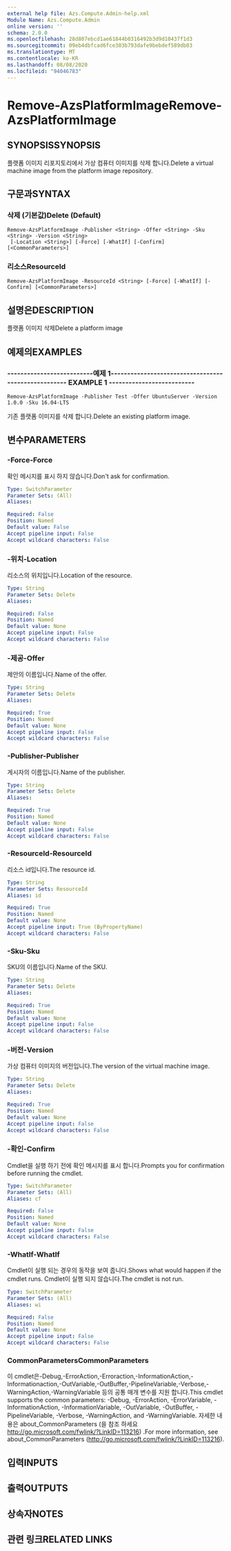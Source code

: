 ```yaml
---
external help file: Azs.Compute.Admin-help.xml
Module Name: Azs.Compute.Admin
online version: ''
schema: 2.0.0
ms.openlocfilehash: 28d807ebcd1ae61844b0316492b3d9d10437f1d3
ms.sourcegitcommit: 09eb4dbfcad6fce303b793dafe9bebdef589db03
ms.translationtype: MT
ms.contentlocale: ko-KR
ms.lasthandoff: 08/08/2020
ms.locfileid: "94046783"
---
```

# <span data-ttu-id="580a5-101">Remove-AzsPlatformImage</span><span class="sxs-lookup"><span data-stu-id="580a5-101">Remove-AzsPlatformImage</span></span>

## <span data-ttu-id="580a5-102">SYNOPSIS</span><span class="sxs-lookup"><span data-stu-id="580a5-102">SYNOPSIS</span></span>
<span data-ttu-id="580a5-103">플랫폼 이미지 리포지토리에서 가상 컴퓨터 이미지를 삭제 합니다.</span><span class="sxs-lookup"><span data-stu-id="580a5-103">Delete a virtual machine image from the platform image repository.</span></span>

## <span data-ttu-id="580a5-104">구문과</span><span class="sxs-lookup"><span data-stu-id="580a5-104">SYNTAX</span></span>

### <span data-ttu-id="580a5-105">삭제 (기본값)</span><span class="sxs-lookup"><span data-stu-id="580a5-105">Delete (Default)</span></span>
```
Remove-AzsPlatformImage -Publisher <String> -Offer <String> -Sku <String> -Version <String>
 [-Location <String>] [-Force] [-WhatIf] [-Confirm] [<CommonParameters>]
```

### <span data-ttu-id="580a5-106">리소스</span><span class="sxs-lookup"><span data-stu-id="580a5-106">ResourceId</span></span>
```
Remove-AzsPlatformImage -ResourceId <String> [-Force] [-WhatIf] [-Confirm] [<CommonParameters>]
```

## <span data-ttu-id="580a5-107">설명은</span><span class="sxs-lookup"><span data-stu-id="580a5-107">DESCRIPTION</span></span>
<span data-ttu-id="580a5-108">플랫폼 이미지 삭제</span><span class="sxs-lookup"><span data-stu-id="580a5-108">Delete a platform image</span></span>

## <span data-ttu-id="580a5-109">예제의</span><span class="sxs-lookup"><span data-stu-id="580a5-109">EXAMPLES</span></span>

### <span data-ttu-id="580a5-110">--------------------------예제 1--------------------------</span><span class="sxs-lookup"><span data-stu-id="580a5-110">-------------------------- EXAMPLE 1 --------------------------</span></span>
```
Remove-AzsPlatformImage -Publisher Test -Offer UbuntuServer -Version 1.0.0 -Sku 16.04-LTS
```

<span data-ttu-id="580a5-111">기존 플랫폼 이미지를 삭제 합니다.</span><span class="sxs-lookup"><span data-stu-id="580a5-111">Delete an existing platform image.</span></span>

## <span data-ttu-id="580a5-112">변수</span><span class="sxs-lookup"><span data-stu-id="580a5-112">PARAMETERS</span></span>

### <span data-ttu-id="580a5-113">-Force</span><span class="sxs-lookup"><span data-stu-id="580a5-113">-Force</span></span>
<span data-ttu-id="580a5-114">확인 메시지를 표시 하지 않습니다.</span><span class="sxs-lookup"><span data-stu-id="580a5-114">Don't ask for confirmation.</span></span>

```yaml
Type: SwitchParameter
Parameter Sets: (All)
Aliases: 

Required: False
Position: Named
Default value: False
Accept pipeline input: False
Accept wildcard characters: False
```

### <span data-ttu-id="580a5-115">-위치</span><span class="sxs-lookup"><span data-stu-id="580a5-115">-Location</span></span>
<span data-ttu-id="580a5-116">리소스의 위치입니다.</span><span class="sxs-lookup"><span data-stu-id="580a5-116">Location of the resource.</span></span>

```yaml
Type: String
Parameter Sets: Delete
Aliases: 

Required: False
Position: Named
Default value: None
Accept pipeline input: False
Accept wildcard characters: False
```

### <span data-ttu-id="580a5-117">-제공</span><span class="sxs-lookup"><span data-stu-id="580a5-117">-Offer</span></span>
<span data-ttu-id="580a5-118">제안의 이름입니다.</span><span class="sxs-lookup"><span data-stu-id="580a5-118">Name of the offer.</span></span>

```yaml
Type: String
Parameter Sets: Delete
Aliases: 

Required: True
Position: Named
Default value: None
Accept pipeline input: False
Accept wildcard characters: False
```

### <span data-ttu-id="580a5-119">-Publisher</span><span class="sxs-lookup"><span data-stu-id="580a5-119">-Publisher</span></span>
<span data-ttu-id="580a5-120">게시자의 이름입니다.</span><span class="sxs-lookup"><span data-stu-id="580a5-120">Name of the publisher.</span></span>

```yaml
Type: String
Parameter Sets: Delete
Aliases: 

Required: True
Position: Named
Default value: None
Accept pipeline input: False
Accept wildcard characters: False
```

### <span data-ttu-id="580a5-121">-ResourceId</span><span class="sxs-lookup"><span data-stu-id="580a5-121">-ResourceId</span></span>
<span data-ttu-id="580a5-122">리소스 id입니다.</span><span class="sxs-lookup"><span data-stu-id="580a5-122">The resource id.</span></span>

```yaml
Type: String
Parameter Sets: ResourceId
Aliases: id

Required: True
Position: Named
Default value: None
Accept pipeline input: True (ByPropertyName)
Accept wildcard characters: False
```

### <span data-ttu-id="580a5-123">-Sku</span><span class="sxs-lookup"><span data-stu-id="580a5-123">-Sku</span></span>
<span data-ttu-id="580a5-124">SKU의 이름입니다.</span><span class="sxs-lookup"><span data-stu-id="580a5-124">Name of the SKU.</span></span>

```yaml
Type: String
Parameter Sets: Delete
Aliases: 

Required: True
Position: Named
Default value: None
Accept pipeline input: False
Accept wildcard characters: False
```

### <span data-ttu-id="580a5-125">-버전</span><span class="sxs-lookup"><span data-stu-id="580a5-125">-Version</span></span>
<span data-ttu-id="580a5-126">가상 컴퓨터 이미지의 버전입니다.</span><span class="sxs-lookup"><span data-stu-id="580a5-126">The version of the virtual machine image.</span></span>

```yaml
Type: String
Parameter Sets: Delete
Aliases: 

Required: True
Position: Named
Default value: None
Accept pipeline input: False
Accept wildcard characters: False
```

### <span data-ttu-id="580a5-127">-확인</span><span class="sxs-lookup"><span data-stu-id="580a5-127">-Confirm</span></span>
<span data-ttu-id="580a5-128">Cmdlet을 실행 하기 전에 확인 메시지를 표시 합니다.</span><span class="sxs-lookup"><span data-stu-id="580a5-128">Prompts you for confirmation before running the cmdlet.</span></span>

```yaml
Type: SwitchParameter
Parameter Sets: (All)
Aliases: cf

Required: False
Position: Named
Default value: None
Accept pipeline input: False
Accept wildcard characters: False
```

### <span data-ttu-id="580a5-129">-WhatIf</span><span class="sxs-lookup"><span data-stu-id="580a5-129">-WhatIf</span></span>
<span data-ttu-id="580a5-130">Cmdlet이 실행 되는 경우의 동작을 보여 줍니다.</span><span class="sxs-lookup"><span data-stu-id="580a5-130">Shows what would happen if the cmdlet runs.</span></span>
<span data-ttu-id="580a5-131">Cmdlet이 실행 되지 않습니다.</span><span class="sxs-lookup"><span data-stu-id="580a5-131">The cmdlet is not run.</span></span>

```yaml
Type: SwitchParameter
Parameter Sets: (All)
Aliases: wi

Required: False
Position: Named
Default value: None
Accept pipeline input: False
Accept wildcard characters: False
```

### <span data-ttu-id="580a5-132">CommonParameters</span><span class="sxs-lookup"><span data-stu-id="580a5-132">CommonParameters</span></span>
<span data-ttu-id="580a5-133">이 cmdlet은-Debug,-ErrorAction,-Erroraction,-InformationAction,-Informationaction,-OutVariable,-OutBuffer,-PipelineVariable,-Verbose,-WarningAction,-WarningVariable 등의 공통 매개 변수를 지원 합니다.</span><span class="sxs-lookup"><span data-stu-id="580a5-133">This cmdlet supports the common parameters: -Debug, -ErrorAction, -ErrorVariable, -InformationAction, -InformationVariable, -OutVariable, -OutBuffer, -PipelineVariable, -Verbose, -WarningAction, and -WarningVariable.</span></span> <span data-ttu-id="580a5-134">자세한 내용은 about_CommonParameters (을 참조 하세요 http://go.microsoft.com/fwlink/?LinkID=113216) .</span><span class="sxs-lookup"><span data-stu-id="580a5-134">For more information, see about_CommonParameters (http://go.microsoft.com/fwlink/?LinkID=113216).</span></span>

## <span data-ttu-id="580a5-135">입력</span><span class="sxs-lookup"><span data-stu-id="580a5-135">INPUTS</span></span>

## <span data-ttu-id="580a5-136">출력</span><span class="sxs-lookup"><span data-stu-id="580a5-136">OUTPUTS</span></span>

## <span data-ttu-id="580a5-137">상속자</span><span class="sxs-lookup"><span data-stu-id="580a5-137">NOTES</span></span>

## <span data-ttu-id="580a5-138">관련 링크</span><span class="sxs-lookup"><span data-stu-id="580a5-138">RELATED LINKS</span></span>

